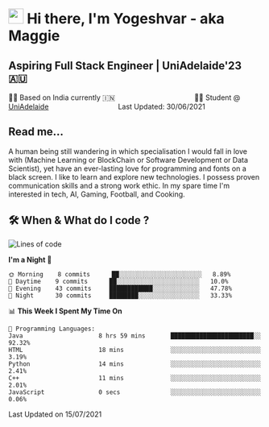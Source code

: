 <h1><img src="https://emojis.slackmojis.com/emojis/images/1531849430/4246/blob-sunglasses.gif?1531849430" width="30"/> Hi there, I'm Yogeshvar - aka Maggie</h1>

## Aspiring Full Stack Engineer | UniAdelaide'23 🇦🇺  
🏂🏻  Based on India currently 🇮🇳 &nbsp;&nbsp;&nbsp;&nbsp;&nbsp;&nbsp;&nbsp;&nbsp;&nbsp;&nbsp;&nbsp;&nbsp;&nbsp;&nbsp;&nbsp;&nbsp;&nbsp;&nbsp;&nbsp;&nbsp;&nbsp;&nbsp;&nbsp;&nbsp;&nbsp;&nbsp;&nbsp;&nbsp;&nbsp;&nbsp;&nbsp;&nbsp;&nbsp;&nbsp;&nbsp;&nbsp;&nbsp;&nbsp;&nbsp;👨‍💻 Student @ [UniAdelaide](https://www.adelaide.edu.au)   &nbsp;&nbsp;&nbsp;&nbsp;&nbsp;&nbsp;&nbsp;&nbsp;&nbsp;&nbsp;&nbsp;&nbsp;&nbsp;&nbsp;&nbsp;&nbsp;&nbsp;&nbsp;&nbsp;&nbsp;&nbsp;&nbsp;&nbsp;&nbsp;&nbsp;&nbsp;&nbsp;&nbsp;&nbsp;&nbsp;&nbsp;&nbsp; &nbsp;Last Updated: 30/06/2021

## Read me...

A human being still wandering in which specialisation I would fall in love with (Machine Learning or BlockChain or Software Development or Data Scientist), yet have an ever-lasting love for programming and fonts on a black screen. I like to learn and explore new technologies. I possess proven communication skills and a strong work ethic. In my spare time I'm interested in tech, AI, Gaming, Football, and Cooking.

## 🛠 When & What do I code ?  

<!--START_SECTION:waka-->
![Lines of code](https://img.shields.io/badge/From%20Hello%20World%20I%27ve%20Written-44007%20lines%20of%20code-blue)

**I'm a Night 🦉** 

```text
🌞 Morning    8 commits      ██░░░░░░░░░░░░░░░░░░░░░░░   8.89% 
🌆 Daytime    9 commits      ██░░░░░░░░░░░░░░░░░░░░░░░   10.0% 
🌃 Evening    43 commits     ████████████░░░░░░░░░░░░░   47.78% 
🌙 Night      30 commits     ████████░░░░░░░░░░░░░░░░░   33.33%

```


📊 **This Week I Spent My Time On** 

```text
💬 Programming Languages: 
Java                     8 hrs 59 mins       ███████████████████████░░   92.32% 
HTML                     18 mins             ░░░░░░░░░░░░░░░░░░░░░░░░░   3.19% 
Python                   14 mins             ░░░░░░░░░░░░░░░░░░░░░░░░░   2.41% 
C++                      11 mins             ░░░░░░░░░░░░░░░░░░░░░░░░░   2.01% 
JavaScript               0 secs              ░░░░░░░░░░░░░░░░░░░░░░░░░   0.06%

```


 Last Updated on 15/07/2021
<!--END_SECTION:waka-->
